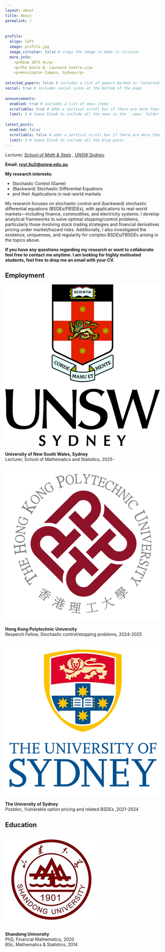 ```yaml
---
layout: about
title: About
permalink: /


profile:
  align: left
  image: profile.jpg
  image_circular: false # crops the image to make it circular
  more_info: 
    <p>Room 2072 @</p>
    <p>The Anita B. Lawrence Centre,</p>
    <p>Kensington Campus, Sydney</p>

selected_papers: false # includes a list of papers marked as "selected={true}"
social: true # includes social icons at the bottom of the page

announcements:
  enabled: true # includes a list of news items
  scrollable: true # adds a vertical scroll bar if there are more than 3 news items
  limit: 5 # leave blank to include all the news in the `_news` folder

latest_posts:
  enabled: false
  scrollable: false # adds a vertical scroll bar if there are more than 3 new posts items
  limit: 3 # leave blank to include all the blog posts
---
```

*Lecturer, [School of Math & Stats](https://www.unsw.edu.au/science/our-schools/maths) , [UNSW Sydney](https://www.unsw.edu.au/)*

**Email: ruyi.liu2@unsw.edu.au**

**My research interests:**
   - Stochastic Control (Game)
   - (Backward) Stochastic Differential Equations
   - and their Applications in real-world markets

My research focuses on stochastic control and (backward) stochastic differential equations (BSDEs/FBSDEs), with applications to real-world markets—including finance, commodities, and electricity systems. I develop analytical frameworks to solve optimal stopping/control problems, particularly those involving stock trading strategies and financial derivatives pricing under market/hazard risks. Additionally, I also investigated the existence, uniqueness, and regularity for complex BSDEs/FBSDEs arising in the topics above.


**If you have any questions regarding my research or want to collaborate feel free to contact me anytime. I am looking for highly motivated students, feel free to drop me an email with your CV.**

<div class="education">
<h2>Employment</h2>

<img class="eduimg" src="assets/img/Unsw.webp"/>
<p class="edutext"><b> University of New South Wales, Sydney </b><br> Lecturer, School of Mathematics and Statistics, 2025- </p>

<img class="eduimg" src="assets/img/Polyu.webp"/>
<p class="edutext"><b> Hong Kong Polytechnic University </b><br> Resaerch Fellow, Stochastic control/stopping problems, 2024-2025 </p>

<img class="eduimg" src="assets/img/USYD.webp">
<p class="edutext"><b> The University of Sydney </b><br> Postdoc, Vulnerable option pricing and related BSDEs ,2021-2024 </p>
</div>


<div class="education">
<h2>Education</h2>

<img class="eduimg" src="assets/img/Sdu.webp"/>
<p class="edutext"><b> Shandong University</b><br> PhD, Financial Mathematics, 2020 <br>BSc, Mathematics & Statistics, 2014 </p>


</div>




<!-- Write your biography here. Tell the world about yourself. Link to your favorite [subreddit](http://reddit.com). You can put a picture in, too. The code is already in, just name your picture `prof_pic.jpg` and put it in the `img/` folder.

Put your address / P.O. box / other info right below your picture. You can also disable any of these elements by editing `profile` property of the YAML header of your `_pages/about.md`. Edit `_bibliography/papers.bib` and Jekyll will render your [publications page](/al-folio/publications/) automatically.

Link to your social media connections, too. This theme is set up to use [Font Awesome icons](https://fontawesome.com/) and [Academicons](https://jpswalsh.github.io/academicons/), like the ones below. Add your Facebook, Twitter, LinkedIn, Google Scholar, or just disable all of them. -->

